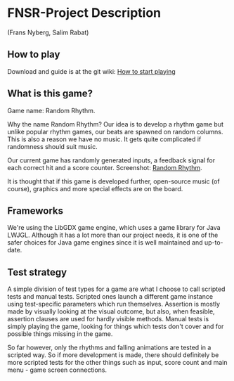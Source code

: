 # FNSR-Project Description
(Frans Nyberg, Salim Rabat)

## How to play

Download and guide is at the git wiki: [How to start playing](https://github.com/salimrabat/FNSR-Project/wiki/How-to-start-playing)

## What is this game?

Game name: Random Rhythm.

Why the name Random Rhythm? Our idea is to develop a rhythm game but unlike popular rhythm games, our beats are spawned on random columns. This is also a reason we have no music. It gets quite complicated if randomness should suit music.

Our current game has randomly generated inputs, a feedback signal for each correct hit and a score counter. Screenshot: [Random Rhythm](https://github.com/salimrabat/FNSR-Project/wiki/Random-Rhythm-preview).

It is thought that if this game is developed further, open-source music (of course), graphics and more special effects are on the board.

## Frameworks

We're using the LibGDX game engine, which uses a game library for Java LWJGL. Although it has a lot more than our project needs, it is one of the safer choices for Java game engines since it is well maintained and up-to-date.

## Test strategy

A simple division of test types for a game are what I choose to call scripted tests and manual tests. Scripted ones launch a different game instance using test-specific parameters which run themselves. Assertion is mostly made by visually looking at the visual outcome, but also, when feasible, assertion clauses are used for hardly visible methods. Manual tests is simply playing the game, looking for things which tests don't cover and for possible things missing in the game.

So far however, only the rhythms and falling animations are tested in a scripted way. So if more development is made, there should definitely be more scripted tests for the other things such as input, score count and main menu - game screen connections.
